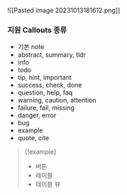 ![[Pasted image 20231013181612.png]]

### 지원 Callouts 종류
- 기본 note
- abstract, summary, tldr
- info
- todo
- tip, hint, important 
- success, check, done
- question, help, faq 
- warning, caution, attention
- failure, fail, missing
- danger, error
- bug
- example
- quote, cite

> [!example]
> - 버튼
> - 레이블
> - 테이블 뷰


